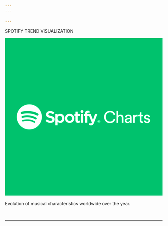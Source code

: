 ```yaml
---
---

---
```


<p class="titletext" >SPOTIFY TREND VISUALIZATION</p>

<div class="spotifywrapper">
    <a href="./spotify"><img src="images/spotify.png?raw=true" alt="spotify" class="spotify"/></a>
    <p class="spotifytext">Evolution of musical characteristics worldwide over the year.</p>
</div>
<br>

---

<div class="demo">
  <div class="perspective-container">
    <div class="card"></div>
  </div>
</div>

<script>
function handleMouseMove(event) {
  const height = window.innerHeight;
  const width = window.innerWidth;
  // Creates angles of (-20, -20) (left, bottom) and (20, 20) (right, top)
  const yAxisDegree = event.pageX / width * 40 - 20;
  const xAxisDegree = event.pageY / height * -1 * 40 + 20;
  target.style.transform = `rotateY(${yAxisDegree}deg) rotateX(${xAxisDegree}deg)`;
  // Set the sheen position
  setSheenPosition(event.pageX / width, event.pageY / width);
}

function setSheenPosition(xRatio, yRatio) {
  // This creates a "distance" up to 400px each direction to offset the sheen
  const xOffset = 1 - (xRatio - 0.5) * 800;
  const yOffset = 1 - (yRatio - 0.5) * 800;
  target.style.setProperty('--sheenX', `${xOffset}px`)
  target.style.setProperty('--sheenY', `${yOffset}px`)
}

</script>
